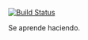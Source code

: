 [![Build Status](https://app.travis-ci.com/cua4atro/cua4atro.github.io.svg?branch=master&status=passed)](https://app.travis-ci.com/github/cua4atro/cua4atro.github.io)

Se aprende haciendo.